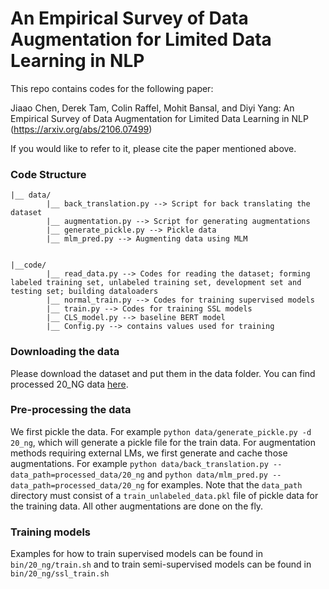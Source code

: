 # An Empirical Survey of Data Augmentation for Limited Data Learning in NLP

This repo contains codes for the following paper:

Jiaao Chen, Derek Tam, Colin Raffel, Mohit Bansal, and Diyi Yang: An Empirical Survey of Data Augmentation for Limited Data Learning in NLP (https://arxiv.org/abs/2106.07499)

If you would like to refer to it, please cite the paper mentioned above.




### Code Structure
```
|__ data/
        |__ back_translation.py --> Script for back translating the dataset
        |__ augmentation.py --> Script for generating augmentations
        |__ generate_pickle.py --> Pickle data 
        |__ mlm_pred.py --> Augmenting data using MLM 


|__code/
        |__ read_data.py --> Codes for reading the dataset; forming labeled training set, unlabeled training set, development set and testing set; building dataloaders
        |__ normal_train.py --> Codes for training supervised models 
        |__ train.py --> Codes for training SSL models 
        |__ CLS_model.py --> baseline BERT model 
        |__ Config.py --> contains values used for training 
```

### Downloading the data
Please download the dataset and put them in the data folder. You can find processed 20_NG data [here](https://drive.google.com/file/d/1hBbtkLRrHo5b_5APEKSDUD9az6YJ2yhM/view?usp=sharing).

### Pre-processing the data

We first pickle the data. For example `python data/generate_pickle.py -d 20_ng`, which will generate a pickle file for the train data. For augmentation methods requiring external LMs, we first generate and cache those augmentations. For example `python data/back_translation.py --data_path=processed_data/20_ng` and `python data/mlm_pred.py --data_path=processed_data/20_ng` for examples. Note that the `data_path` directory must consist of a `train_unlabeled_data.pkl` file of pickle data for the training data. All other augmentations are done on the fly. 


### Training models
Examples for how to train supervised models can be found in `bin/20_ng/train.sh` and to train semi-supervised models can be found in `bin/20_ng/ssl_train.sh`

